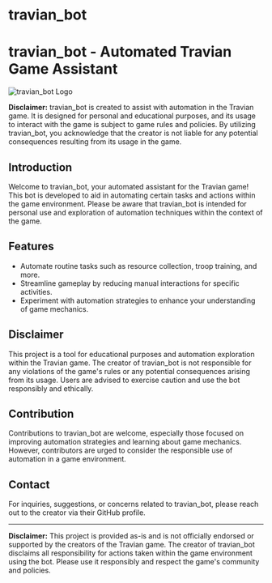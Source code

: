 # travian_bot


# travian_bot - Automated Travian Game Assistant

![travian_bot Logo](link_to_logo_image)

**Disclaimer:** travian_bot is created to assist with automation in the Travian game. It is designed for personal and educational purposes, and its usage to interact with the game is subject to game rules and policies. By utilizing travian_bot, you acknowledge that the creator is not liable for any potential consequences resulting from its usage in the game.

## Introduction

Welcome to travian_bot, your automated assistant for the Travian game! This bot is developed to aid in automating certain tasks and actions within the game environment. Please be aware that travian_bot is intended for personal use and exploration of automation techniques within the context of the game.

## Features

- Automate routine tasks such as resource collection, troop training, and more.
- Streamline gameplay by reducing manual interactions for specific activities.
- Experiment with automation strategies to enhance your understanding of game mechanics.

## Disclaimer

This project is a tool for educational purposes and automation exploration within the Travian game. The creator of travian_bot is not responsible for any violations of the game's rules or any potential consequences arising from its usage. Users are advised to exercise caution and use the bot responsibly and ethically.

## Contribution

Contributions to travian_bot are welcome, especially those focused on improving automation strategies and learning about game mechanics. However, contributors are urged to consider the responsible use of automation in a game environment.

## Contact

For inquiries, suggestions, or concerns related to travian_bot, please reach out to the creator via their GitHub profile.

---

**Disclaimer:** This project is provided as-is and is not officially endorsed or supported by the creators of the Travian game. The creator of travian_bot disclaims all responsibility for actions taken within the game environment using the bot. Please use it responsibly and respect the game's community and policies.
